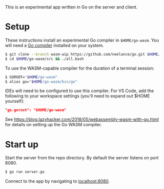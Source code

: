 This is an experimental app written in Go on the server and client.

# Setup

These instructions install an experimental Go compiler in `$HOME/go-wasm`. You will need a [Go compiler](https://golang.org/) installed on your system.

```bash
$ git clone --branch wasm-wip https://github.com/neelance/go.git $HOME/go-wasm
$ cd $HOME/go-wasm/src && ./all.bash
```

To use the WASM-capable compiler for the duration of a terminal session:

```bash
$ GOROOT="$HOME/go-wasm"
$ alias go="$HOME/go-wasm/bin/go"
```

IDEs will need to be configured to use this compiler. For VS Code, add the following to your workspace settings (you'll need to expand out $HOME yourself):

```json
"go.goroot": "$HOME/go-wasm"
```

See https://blog.lazyhacker.com/2018/05/webassembly-wasm-with-go.html for details on setting up the Go WASM compiler.

# Start up

Start the server from the repo directory. By default the server listens on port 8080.

```bash
$ go run server.go
```

Connect to the app by navigating to [localhost:8080](http://localhost:8080/).

